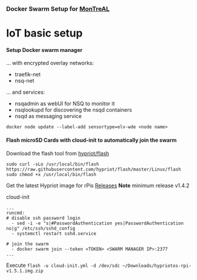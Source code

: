 ### Docker Swarm Setup for [MonTreAL](https://github.com/r3r57/MonTreAL)


# IoT basic setup

#### Setup Docker swarm manager

... with encrypted overlay networks:
 - traefik-net
 - nsq-net

... and services:
- nsqadmin as webUI for NSQ to monitor it
- nsqlookupd for discovering the nsqd containers
- nsqd as messaging service

`docker node update --label-add sensortype=elv-wde <node name>`


#### Flash microSD Cards with cloud-init to automatically join the swarm

Download the flash tool from [hypriot/flash](https://github.com/hypriot/flash)

```
sudo curl -sLo /usr/local/bin/flash https://raw.githubusercontent.com/hypriot/flash/master/Linux/flash
sudo chmod +x /usr/local/bin/flash
```

Get the latest Hypriot image for rPis
[Releases](https://github.com/firecyberice/image-builder-rpi/releases)
**Note** minimum release v1.4.2

cloud-init
```
...
runcmd:
# disable ssh password login
  - sed -i -e "s|#PasswordAuthentication yes|PasswordAuthentication no|g" /etc/ssh/sshd_config
  - systemctl restart sshd.service

# join the swarm
  - docker swarm join --token <TOKEN> <SWARM MANAGER IP>:2377
...
```

Execute `flash -u cloud-init.yml -d /dev/sdc ~/Downloads/hypriotos-rpi-v1.5.1.img.zip`

